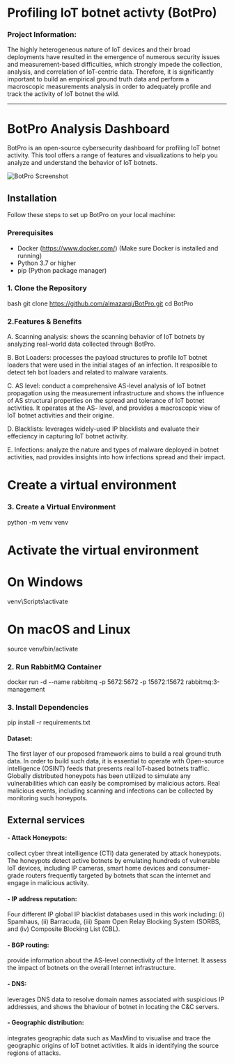# Profiling IoT botnet activty (BotPro)
### Project Information:

The highly heterogeneous nature of IoT devices and their broad deployments have resulted in the emergence of numerous security issues and measurement-based difficulties, which strongly impede the collection, analysis, and correlation of IoT-centric data. Therefore, it is significantly important to build an empirical ground truth data and perform a macroscopic measurements analysis in order to adequately profile and track the activity of IoT botnet the wild. 


-----------------

# BotPro Analysis Dashboard

BotPro is an open-source cybersecurity dashboard for profiling IoT botnet activity. This tool offers a range of features and visualizations to help you analyze and understand the behavior of IoT botnets.

![BotPro Screenshot](screenshot.png)

## Installation

Follow these steps to set up BotPro on your local machine:

### Prerequisites
- Docker (https://www.docker.com/) (Make sure Docker is installed and running)
- Python 3.7 or higher
- pip (Python package manager)

### 1. Clone the Repository

bash
git clone https://github.com/almazarqi/BotPro.git
cd BotPro


### 2.Features & Benefits
A. Scanning analysis: shows the scanning behavior of IoT botnets by analyzing real-world data collected through BotPro.

B. Bot Loaders:  processes the payload structures to profile IoT botnet loaders that were used in the initial stages of an infection. It resposible to detect teh bot loaders and related to malware varaients.

C. AS level: conduct a comprehensive AS-level analysis of IoT botnet propagation using the measurement infrastructure and shows the influence of AS structural properties on the spread and tolerance of IoT botnet activities.  It operates at the AS- level, and provides a macroscopic view of IoT botnet activities and their origine.

D. Blacklists: leverages  widely-used IP blacklists and  evaluate their effeciency in capturing IoT botnet activity.

E. Infections: analyze the nature and types of malware deployed in botnet activities, nad provides insights into how infections spread and their impact.


# Create a virtual environment
### 3. Create a Virtual Environment

python -m venv venv

# Activate the virtual environment
# On Windows
venv\Scripts\activate
# On macOS and Linux
source venv/bin/activate

### 2. Run RabbitMQ Container
docker run -d --name rabbitmq -p 5672:5672 -p 15672:15672 rabbitmq:3-management

### 3. Install Dependencies

pip install -r requirements.txt



#### Dataset:
The first layer of our proposed framework aims to build a real ground truth data. In order to build such data, it is essential to operate with Open-source intelligence (OSINT) feeds that presents real IoT-based botnets traffic. Globally distributed honeypots has been utilized to simulate any vulnerabilities which can easily be compromised by malicious actors. Real malicious events, including scanning and infections can be collected by monitoring such honeypots.

## External services
#### - Attack Honeypots:
collect cyber threat intelligence (CTI) data generated by attack honeypots. The honeypots detect active botnets by emulating hundreds of vulnerable IoT devices, including IP cameras, smart home devices and consumer-grade routers frequently targeted by botnets that scan the internet and engage in malicious activity.
#### - IP address reputation:
Four different IP global IP blacklist databases used in this work including: (i) Spamhaus, (ii) Barracuda, (iii) Spam Open Relay Blocking System (SORBS, and (iv) Composite Blocking List (CBL).

#### - BGP routing:
provide information about the AS-level connectivity of the Internet. It assess the impact of botnets on the overall Internet infrastructure.
#### - DNS: 
leverages DNS data to resolve domain names associated with suspicious IP addresses, and shows the bhaviour of botnet in locating the C&C servers.
#### - Geographic distribution: 
integrates geographic data such as MaxMind to visualise and trace the geographic origins of IoT botnet activities. It aids in identifying the source regions of attacks.


